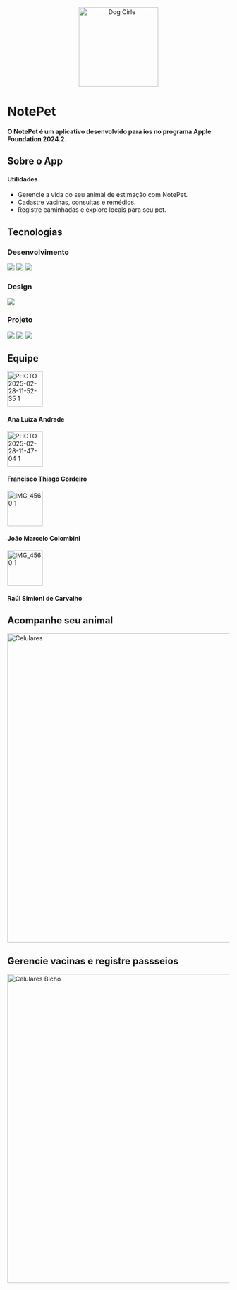 <div align="center">
<img width="180" alt="Dog Cirle" src="https://github.com/user-attachments/assets/bf2f9d06-a913-4f3f-ab6b-23b2ddae09ad" />
</div>


# NotePet

#### O NotePet é um aplicativo desenvolvido para ios no programa Apple Foundation 2024.2.

## Sobre o App

#### Utilidades

- Gerencie a vida do seu animal de estimação com NotePet.  
- Cadastre vacinas, consultas e remédios.  
- Registre caminhadas e explore locais para seu pet.  
 
## Tecnologias
 

### Desenvolvimento
<img src= "https://img.shields.io/badge/mac%20os-000000?style=for-the-badge&logo=apple&logoColor=white"> <img src= "https://img.shields.io/badge/Swift-FA7343?style=for-the-badge&logo=swift&logoColor=white"> <img src= "https://img.shields.io/badge/Xcode-007ACC?style=for-the-badge&logo=Xcode&logoColor=white">

### Design
<img src= "https://img.shields.io/badge/Figma-F24E1E?style=for-the-badge&logo=figma&logoColor=white">

### Projeto
<img src= "https://img.shields.io/badge/Discord-7289DA?style=for-the-badge&logo=discord&logoColor=white"> <img src= "https://img.shields.io/badge/Notion-000000?style=for-the-badge&logo=notion&logoColor=white"> <img src= "https://img.shields.io/badge/Trello-0052CC?style=for-the-badge&logo=trello&logoColor=white">

## Equipe

<div>
    
<img width="80" alt="PHOTO-2025-02-28-11-52-35 1" src="https://github.com/user-attachments/assets/484b1e4a-9cf9-4b3c-bbec-99aa440942de" />

#### Ana Luiza Andrade

<img width="80" alt="PHOTO-2025-02-28-11-47-04 1" src="https://github.com/user-attachments/assets/9d772dd7-bed5-4d21-9d06-932dcbb165f7" />

#### Francisco Thiago Cordeiro

<img width="80" alt="IMG_4560 1" src="https://github.com/user-attachments/assets/56cf319a-f6b9-4e92-abcf-86e2fa6c122e" />

#### João Marcelo Colombini

<img width="80" alt="IMG_4560 1" src="https://github.com/user-attachments/assets/56cf319a-f6b9-4e92-abcf-86e2fa6c122e" />

#### Raúl Simioni de Carvalho


</div>

## Acompanhe seu animal
<img width="700" alt="Celulares" src="https://github.com/user-attachments/assets/48f5b924-5ac5-4b00-9259-cb9f8f446906" />

## Gerencie vacinas e registre passseios
<img width="700" alt="Celulares Bicho" src="https://github.com/user-attachments/assets/da2c4081-aace-40aa-bbf8-61bdac31389f" />


